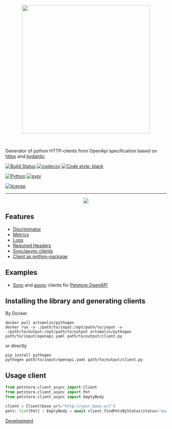 <div>
  <p align="center">
    <img src="docs/images/logo_long.png" height="auto" width="400px">
  </p>
  <br/>
</div>

Generator of python HTTP-clients from OpenApi specification based on [httpx](https://github.com/projectdiscovery/httpx) and [pydantic](https://github.com/pydantic/pydantic).

[![Build Status](https://github.com/artsmolin/pythogen/actions/workflows/main.yml/badge.svg)](https://github.com/artsmolin/pythogen/actions)
[![codecov](https://codecov.io/gh/artsmolin/pythogen/branch/main/graph/badge.svg?token=6JR6NB8Y9Z)](https://codecov.io/gh/artsmolin/pythogen)
[![Code style: black](https://img.shields.io/badge/code%20style-black-000000.svg)](https://github.com/psf/black)

[![Python](https://img.shields.io/pypi/pyversions/pythogen.svg)](https://pypi.python.org/pypi/pythogen/)
[![pypi](https://img.shields.io/pypi/v/pythogen.svg)](https://pypi.org/project/pythogen/)

[![license](https://img.shields.io/github/license/artsmolin/pythogen.svg)](https://github.com/artsmolin/pythogen/blob/master/LICENSE)

---

<p align="center">
  <img src="docs/images/example.png">
</p>

## Features
- [Discriminator](/docs/discriminator.md)
- [Metrics](/docs/metrics.md)
- [Logs](/docs/logs.md)
- [Required Headers](/docs/headers.md)
- [Sync/async clients](/docs/sync_async.md)
- [Client as python-package](/docs/client_as_pkg.md)

## Examples
- [Sync](/examples/petstore/client_sync.py) and [async](/examples/petstore/client_async.py) clients for [Petstore OpenAPI](/examples/petstore/openapi.yaml)

## Installing the library and generating clients
By Docker
```shell
docker pull artsmolin/pythogen
docker run -v ./path/to/input:/opt/path/to/input -v ./path/to/output:/opt/path/to/output artsmolin/pythogen path/to/input/openapi.yaml path/to/output/client.py
```
or directly
```shell
pip install pythogen
pythogen path/to/input/openapi.yaml path/to/output/client.py
```
## Usage client
```python
from petstore.client_async import Client
from petstore.client_async import Pet
from petstore.client_async import EmptyBody

client = Client(base_url="http://your.base.url")
pets: list[Pet] | EmptyBody = await client.findPetsByStatus(status="available")
```

[Development](/docs/development.md)

